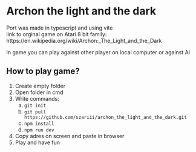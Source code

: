 <h1>Archon the light and the dark</h1>
<p>Port was made in typescript and using vite<br/> link to orginal game on Atari 8 bit family: https://en.wikipedia.org/wiki/Archon:_The_Light_and_the_Dark  </p>

<p>In game you can play against other player on local computer or against AI</p>

<h2>How to play game?</h2>
<ol>
  <li>Create empty folder</li>
  <li>Open folder in cmd</li>
  <li>Write commands:
    <ol type="a" >
      <li><code>git init</code></li>
      <li><code>git pull https://github.com/szariii/archon_the_light_and_the_dark.git </code></li>
      <li><code>npm install</code></li>
      <li><code>npm run dev</code></li>
    </ol>
  </li>
  <li>Copy adres on screen and paste in browser</li>
  <li>Play and have fun</li>
</ol>
